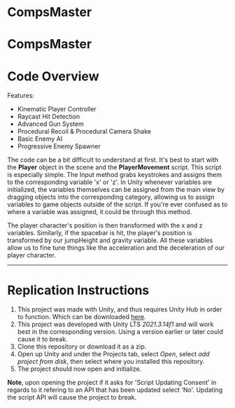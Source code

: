# CompsMaster
 
# CompsMaster
 
# Code Overview
Features:
- Kinematic Player Controller
- Raycast Hit Detection
- Advanced Gun System
- Procedural Recoil & Procedural Camera Shake
- Basic Enemy AI
- Progressive Enemy Spawner

The code can be a bit difficult to understand at first. It's best to start with the **Player** object in the scene and the **PlayerMovement** script. This script is especially simple. The Input method grabs keystrokes and assigns them to the corresponding variable 'x' or 'z'. In Unity whenever variables are initialized, the variables themselves can be assigned from the main view by dragging objects into the corresponding category, allowing us to assign variables to game objects outside of the script. If you're ever confused as to where a variable was assigned, it could be through this method.

The player character's position is then transformed with the x and z variables. Similarly, if the spacebar is hit, the player's position is transformed by our jumpHeight and gravity variable. All these variables allow us to fine tune things like the acceleration and the deceleration of our player character.

---

# Replication Instructions

1. This project was made with Unity, and thus requires Unity Hub in order to function. Which can be downloaded [here](https://unity.com/download).
2. This project was developed with Unity LTS *2021.3.14f1* and will work best in the corresponding version. Using a version earlier or later could cause it to break.
3. Clone this repository or download it as a zip.
4. Open up Unity and under the Projects tab, select *Open*, select *add project from disk*, then select where you installed this repository.
5. The project should now open and initialize.

**Note**, upon opening the project if it asks for 'Script Updating Consent' in regards to it refering to an API that has been updated select 'No'. Updating the script API will cause the project to break. 


